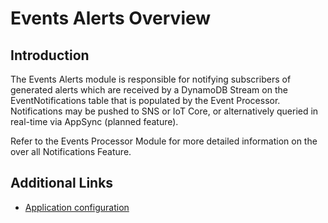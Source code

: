 # Events Alerts Overview

## Introduction

The Events Alerts module is responsible for notifying subscribers of generated alerts which are received by a DynamoDB Stream on the EventNotifications table that is populated by the Event Processor. Notifications may be pushed to SNS or IoT Core, or alternatively queried in real-time via AppSync (planned feature).

Refer to the Events Processor Module for more detailed information on the over all Notifications Feature.

## Additional Links

- [Application configuration](docs/configuration.md)

